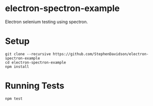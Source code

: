 # electron-spectron-example
Electron selenium testing using spectron.

# Setup

```
git clone --recursive https://github.com/StephenDavidson/electron-spectron-example
cd electron-spectron-example
npm install
```

# Running Tests
```
npm test
```